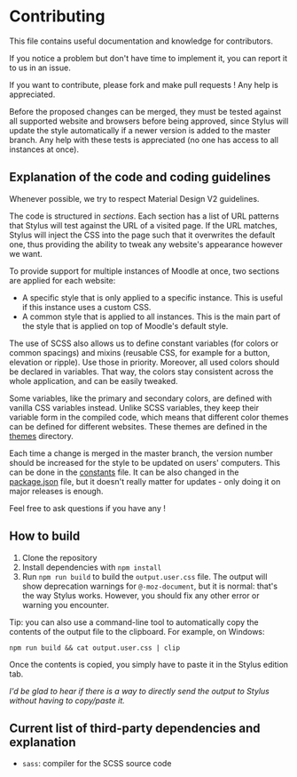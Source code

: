 # Contributing

This file contains useful documentation and knowledge for contributors.

If you notice a problem but don't have time to implement it, you can report it to us in an issue.

If you want to contribute, please fork and make pull requests ! Any help is appreciated.

Before the proposed changes can be merged, they must be tested against all supported website and browsers before being approved, since Stylus will update the style automatically if a newer version is added to the master branch.
Any help with these tests is appreciated (no one has access to all instances at once).

## Explanation of the code and coding guidelines

Whenever possible, we try to respect Material Design V2 guidelines.

The code is structured in *sections*. Each section has a list of URL patterns that Stylus will test against the URL of a visited page. If the URL matches, Stylus will inject the CSS into the page such that it overwrites the default one, thus providing the ability to tweak any website's appearance however we want.

To provide support for multiple instances of Moodle at once, two sections are applied for each website:
- A specific style that is only applied to a specific instance. This is useful if this instance uses a custom CSS.
- A common style that is applied to all instances. This is the main part of the style that is applied on top of Moodle's default style.

The use of SCSS also allows us to define constant variables (for colors or common spacings) and mixins (reusable CSS, for example for a button, elevation or ripple). Use those in priority. Moreover, all used colors should be declared in variables. That way, the colors stay consistent across the whole application, and can be easily tweaked.

Some variables, like the primary and secondary colors, are defined with vanilla CSS variables instead. Unlike SCSS variables, they keep their variable form in the compiled code, which means that different color themes can be defined for different websites. These themes are defined in the [themes](src/themes) directory.

Each time a change is merged in the master branch, the version number should be increased for the style to be updated on users' computers. This can be done in the [constants](src/constants.scss) file. It can be also changed in the [package.json](package.json) file, but it doesn't really matter for updates - only doing it on major releases is enough.

Feel free to ask questions if you have any !

## How to build

1. Clone the repository
2. Install dependencies with `npm install`
3. Run `npm run build` to build the `output.user.css` file. The output will show deprecation warnings for `@-moz-document`, but it is normal: that's the way Stylus works. However, you should fix any other error or warning you encounter.

Tip: you can also use a command-line tool to automatically copy the contents of the output file to the clipboard. For example, on Windows:

`npm run build && cat output.user.css | clip`

Once the contents is copied, you simply have to paste it in the Stylus edition tab.

*I'd be glad to hear if there is a way to directly send the output to Stylus without having to copy/paste it.*

## Current list of third-party dependencies and explanation

- `sass`: compiler for the SCSS source code